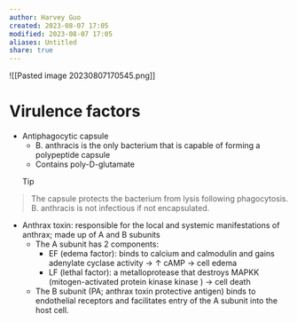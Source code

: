 ```yaml
---
author: Harvey Guo
created: 2023-08-07 17:05
modified: 2023-08-07 17:05
aliases: Untitled
share: true
---
```

![[Pasted image 20230807170545.png]]
# Virulence factors
- Antiphagocytic capsule
	- B. anthracis is the only bacterium that is capable of forming a polypeptide capsule 
	- Contains poly-D-glutamate
  >[!tip] 
>The capsule protects the bacterium from lysis following phagocytosis. B. anthracis is not infectious if not encapsulated.

- Anthrax toxin: responsible for the local and systemic manifestations of anthrax; made up of A and B subunits
	- The A subunit has 2 components:
		- EF (edema factor): binds to calcium and calmodulin and gains adenylate cyclase activity → ↑ cAMP → cell edema
		- LF (lethal factor): a metalloprotease that destroys MAPKK (mitogen-activated protein kinase kinase ) → cell death 
	- The B subunit (PA; anthrax toxin protective antigen) binds to endothelial receptors and facilitates entry of the A subunit into the host cell.